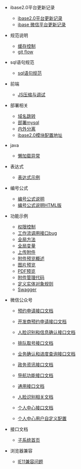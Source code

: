 * ibase2.0平台更新记录
  - [ibase2.0平台更新记录](ibase/更新记录/更新列表.md)
  - [ibase 微信平台更新记录](ibase/更新记录/更新列表.md)

* 规范说明
  - [缓存控制](ibase/缓存控制/缓存控制.md)
  - [git flow](ibase/gitFlow/gitFlow.md)	
* sql语句规范
  - [sql语句规范](ibase/java/定义实体类对象规则.md)
  
* 前端
  - [JS压缩与调试](ibase/前端/JS压缩与调试.md)
	
* 部署相关
  - [域名跳转](ibase/域名跳转/域名跳转.md)
  - [部署mysql](ibase/docker配置/mysql.md)
  - [内外分离](ibase/内外分离/内外分离.md)
  - [ibase2.0模块配置地址](ibase/ibase2.0模块配置/ibase2.0模块配置地址.md)

* java
  - [懒加载异常](ibase/java/懒加载异常.md)
* 表达式
  - [表达式示例](ibase/表达式/表达式书写示例.md)
* 编号公式
  - [编号公式说明](ibase/编号公式/index.md)
  - [编号公式说明HTML版](ibase/编号公式/html.md)

* 功能示例
  - [权限控制](ibase/功能示例/权限控制.md)
  - [工作流调用接口bug](ibase/功能示例/表单引擎/工作流调用接口bug.md)
  - [全局方法](ibase/功能示例/全局方法.md)
  - [全局变量](ibase/功能示例/全局变量.md)
  - [上传附件](ibase/功能示例/附件管理/上传附件.md)
  - [附件预览概述](ibase/功能示例/附件管理/附件预览概述.md)
  - [图片预览](ibase/功能示例/附件管理/图片预览.md)
  - [PDF预览](ibase/功能示例/附件管理/PDF预览.md)
  - [附件管理代码](ibase/功能示例/附件管理/附件管理代码.md)
  - [定义实体对象规则](ibase/功能示例/技巧总结/定义实体对象规则.md)
  - [Swagger](ibase/功能示例/swagger/swagger与springmvc整合配置.md)

* 微信公众号
  - [预约申请接口文档](ibase/微信公众号/接口文档/预约申请.md)
  - [开发商预约申请接口文档](ibase/微信公众号/接口文档/开发商预约申请.md)
  - [人脸识别和信息确认接口文档](ibase/微信公众号/接口文档/人脸识别和信息确认.md)
  - [排队取号接口文档](ibase/微信公众号/接口文档/排队取号.md)
  - [业务确认和进度查询接口文档](ibase/微信公众号/接口文档/业务确认和进度查询.md)
  - [政务资讯接口文档](ibase/微信公众号/接口文档/政务资讯.md)
  - [导航功能接口文档](ibase/微信公众号/接口文档/导航功能.md)
  - [通用接口文档](ibase/微信公众号/接口文档/通用接口.md)
  - [人脸识别相关文档](ibase/微信公众号/人脸识别相关文档.md)

  - [个人中心接口文档](ibase/微信公众号/接口文档/个人中心接口文档.md)
  - [个人中心用户自定义配置](ibase/微信公众号/接口文档/个人中心用户自定义配置.md)

* 接口文档
  - [子系统首页](ibase/接口文档/一张图电子政务/子系统首页.md)

* 浏览器兼容
  - [IE11兼容问题](ibase/浏览器兼容/IE11兼容问题.md)
